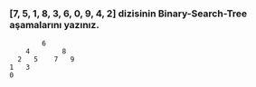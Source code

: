 ### [7, 5, 1, 8, 3, 6, 0, 9, 4, 2] dizisinin Binary-Search-Tree aşamalarını yazınız.

            6
        4        8
      2   5    7   9
    1   3
    0 
